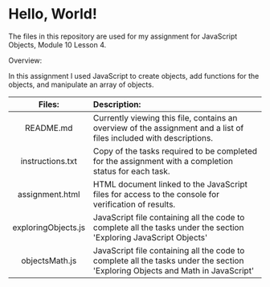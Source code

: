 # **Hello, World!**

The files in this repository are used for my assignment for JavaScript Objects, Module 10 Lesson 4.


Overview:

In this assignment I used JavaScript to create objects, add functions for the objects, and manipulate an array of objects. 


| Files: | Description: |
| :----: |:---          |
| README.md | Currently viewing this file, contains an overview of the assignment and a list of files included with descriptions. |
| instructions.txt | Copy of the tasks required to be completed for the assignment with a completion status for each task. |
| assignment.html | HTML document linked to the JavaScript files for access to the console for verification of results. |
| exploringObjects.js | JavaScript file containing all the code to complete all the tasks under the section 'Exploring JavaScript Objects' |
| objectsMath.js | JavaScript file containing all the code to complete all the tasks under the section 'Exploring Objects and Math in JavaScript' |
